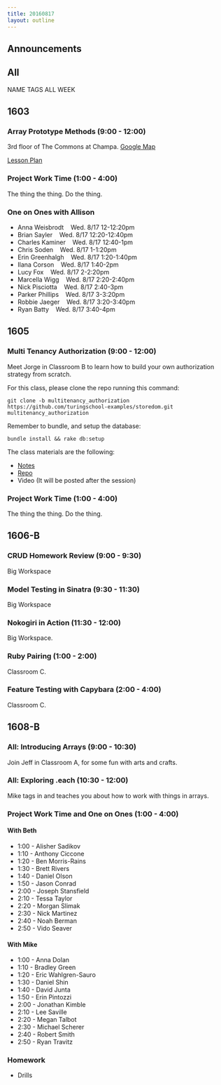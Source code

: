 ```yaml
---
title: 20160817
layout: outline
---
```


## Announcements

## All

NAME TAGS ALL WEEK


## 1603

### Array Prototype Methods (9:00 - 12:00)

3rd floor of The Commons at Champa. [Google Map](https://goo.gl/maps/hwSyed1NrEM2)

[Lesson Plan](https://github.com/mdn/advanced-js-fundamentals-ck/blob/gh-pages/tutorials/01-array-prototype-methods/README.md)

### Project Work Time (1:00 - 4:00)

The thing the thing. Do the thing.

### One on Ones with Allison

* Anna Weisbrodt    Wed. 8/17 12-12:20pm
* Brian Sayler    Wed. 8/17 12:20-12:40pm
* Charles Kaminer    Wed. 8/17 12:40-1pm
* Chris Soden    Wed. 8/17 1-1:20pm
* Erin Greenhalgh    Wed. 8/17 1:20-1:40pm
* Ilana Corson    Wed. 8/17 1:40-2pm
* Lucy Fox    Wed. 8/17 2-2:20pm
* Marcella Wigg    Wed. 8/17 2:20-2:40pm
* Nick Pisciotta    Wed. 8/17 2:40-3pm
* Parker Phillips    Wed. 8/17 3-3:20pm
* Robbie Jaeger    Wed. 8/17 3:20-3:40pm
* Ryan Batty    Wed. 8/17 3:40-4pm


## 1605

### Multi Tenancy Authorization (9:00 - 12:00)

Meet Jorge in Classroom B to learn how to build your own authorization strategy from scratch.

For this class, please clone the repo running this command:
```
git clone -b multitenancy_authorization https://github.com/turingschool-examples/storedom.git multitenancy_authorization
```

Remember to bundle, and setup the database:
```
bundle install && rake db:setup
```

The class materials are the following:

* [Notes](https://drive.google.com/file/d/0B4C6lfVKu-E7Ym03dmd0THBkNVE/view?usp=sharing)
* [Repo](https://github.com/turingschool-examples/storedom/tree/multitenancy_authorization)
* Video (It will be posted after the session)

### Project Work Time (1:00 - 4:00)

The thing the thing. Do the thing.


## 1606-B

### CRUD Homework Review (9:00 - 9:30)

Big Workspace

### Model Testing in Sinatra (9:30 - 11:30)

Big Workspace

### Nokogiri in Action (11:30 - 12:00)

Big Workspace.

### Ruby Pairing (1:00 - 2:00)

Classroom C.

### Feature Testing with Capybara (2:00 - 4:00)

Classroom C.


## 1608-B

### All: Introducing Arrays (9:00 - 10:30)

Join Jeff in Classroom A, for some fun with arts and crafts.

### All: Exploring .each (10:30 - 12:00)

Mike tags in and teaches you about how to work with things in arrays.

### Project Work Time and One on Ones (1:00 - 4:00)

#### With Beth

* 1:00 - Alisher Sadikov
* 1:10 - Anthony Ciccone
* 1:20 - Ben Morris-Rains
* 1:30 - Brett Rivers
* 1:40 - Daniel Olson
* 1:50 - Jason Conrad
* 2:00 - Joseph Stansfield
* 2:10 - Tessa Taylor
* 2:20 - Morgan Slimak
* 2:30 - Nick Martinez
* 2:40 - Noah Berman
* 2:50 - Vido Seaver

#### With Mike

* 1:00 - Anna Dolan
* 1:10 - Bradley Green
* 1:20 - Eric Wahlgren-Sauro
* 1:30 - Daniel Shin
* 1:40 - David Junta
* 1:50 - Erin Pintozzi
* 2:00 - Jonathan Kimble
* 2:10 - Lee Saville
* 2:20 - Megan Talbot
* 2:30 - Michael Scherer
* 2:40 - Robert Smith
* 2:50 - Ryan Travitz



### Homework

* Drills
